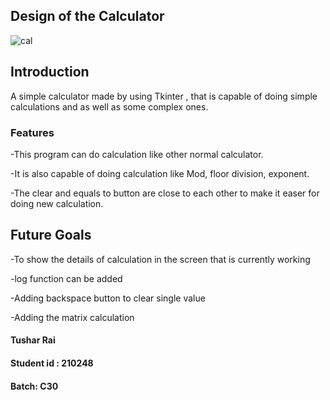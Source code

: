    ## Design of the Calculator
![cal](https://user-images.githubusercontent.com/83801064/125767508-4798711d-e515-46c7-aba5-430b394a434c.png)

## Introduction
A simple calculator made by using Tkinter , that is capable of doing simple calculations and as well as some complex ones.

### Features
-This program can do calculation like other normal calculator.

-It is also capable of doing calculation like Mod, floor division, exponent.

-The clear and equals to button are close to each other to make it easer for doing new calculation.

## Future Goals
-To show the details of calculation in the screen that is currently working

-log function can be added

-Adding backspace button to clear single value

-Adding the matrix calculation






#### Tushar Rai

#### Student id : 210248

#### Batch: C30


